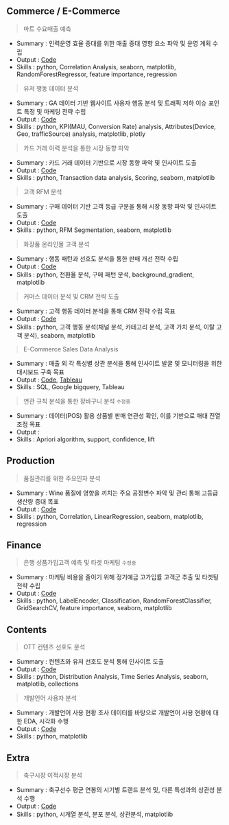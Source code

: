 ## Commerce / E-Commerce
> 마트 수요매출 예측
- Summary : 인력운영 효율 증대를 위한 매출 증대 영향 요소 파악 및 운영 계획 수립
- Output  : [Code](https://github.com/jd0421/Project/blob/main/Commerce_and_E_Commerce/%EB%A7%88%ED%8A%B8%20%EC%88%98%EC%9A%94%EB%A7%A4%EC%B6%9C%20%EC%98%88%EC%B8%A1_20250610%20-%202%EC%B0%A8.ipynb)
- Skills  : python, Correlation Analysis, seaborn, matplotlib, RandomForestRegressor, feature importance, regression

> 유저 행동 데이터 분석
- Summary : GA 데이터 기반 웹사이트 사용자 행동 분석 및 트래픽 저하 이슈 포인트 특정 및 마케팅 전략 수립
- Output  : [Code](https://github.com/jd0421/Project/blob/main/Commerce_and_E_Commerce/%EC%BD%98%ED%85%90%EC%B8%A0%20-%20%EC%9C%A0%EC%A0%80%20%ED%96%89%EB%8F%99%20%EB%8D%B0%EC%9D%B4%ED%84%B0%20%EB%B6%84%EC%84%9D%20-%20GA.ipynb)
- Skills  : python, KPI(MAU, Conversion Rate) analysis, Attributes(Device, Geo, trafficSource) analysis, matplotlib, plotly

> 카드 거래 이력 분석을 통한 시장 동향 파악
- Summary : 카드 거래 데이터 기반으로 시장 동향 파악 및 인사이트 도출
- Output  : [Code](https://github.com/jd0421/Project/blob/main/Commerce_and_E_Commerce/%EC%B9%B4%EB%93%9C%20%EA%B1%B0%EB%9E%98%20%EC%9D%B4%EB%A0%A5%20%EB%B6%84%EC%84%9D.ipynb) 
- Skills  : python, Transaction data analysis, Scoring, seaborn, matplotlib 

> 고객 RFM 분석 
- Summary : 구매 데이터 기반 고객 등급 구분을 통해 시장 동향 파악 및 인사이트 도출
- Output  : [Code](https://github.com/jd0421/Project/blob/main/Commerce_and_E_Commerce/%EC%9D%B4%EC%BB%A4%EB%A8%B8%EC%8A%A4%20%EA%B3%A0%EA%B0%9D%20RFM%20%EB%B6%84%EC%84%9D.ipynb)
- Skills  : python, RFM Segmentation, seaborn, matplotlib 

> 화장품 온라인몰 고객 분석
- Summary : 행동 패턴과 선호도 분석을 통한 판매 개선 전략 수립
- Output : [Code](https://github.com/jd0421/Project/blob/main/Commerce_and_E_Commerce/%ED%99%94%EC%9E%A5%ED%92%88%20%EC%98%A8%EB%9D%BC%EC%9D%B8%EB%AA%B0%20%EA%B3%A0%EA%B0%9D%20%EB%B6%84%EC%84%9D.ipynb)
- Skills : python, 전환율 분석, 구매 패턴 분석, background_gradient, matplotlib 

> 커머스 데이터 분석 및 CRM 전략 도출
- Summary : 고객 행동 데이터 분석을 통해 CRM 전략 수립 목표
- Output : [Code]()
- Skills : python, 고객 행동 분석(채널 분석, 카테고리 분석, 고객 가치 분석, 이탈 고객 분석), seaborn, matplotlib

> E-Commerce Sales Data Analysis
- Summary : 매출 외 각 특성별 상관 분석을 통해 인사이트 발굴 및 모니터링을 위한 대시보드 구축 목표
- Output  : [Code](https://github.com/jd0421/Datarian_side_project_code/blob/main/E-Commerce%20Sales%20Dataset_250127.sql), [Tableau](https://public.tableau.com/app/profile/alex.noh6655/viz/Profitablilityanalysisforoptimization/1)
- Skills  : SQL, Google bigquery, Tableau

> 연관 규칙 분석을 통한 장바구니 분석 `수정중`
- Summary : 데이터(POS) 활용 상품별 판매 연관성 확인, 이를 기반으로 매대 진열 조정 목표
- Output  : 
- Skills  : Apriori algorithm, support, confidence, lift

## Production 
> 품질관리를 위한 주요인자 분석
- Summary : Wine 품질에 영향을 끼치는 주요 공정변수 파악 및 관리 통해 고등급 생산량 증대 목표
- Output  : [Code](https://github.com/jd0421/Project/blob/main/Product/%ED%92%88%EC%A7%88%EA%B4%80%EB%A6%AC%EB%A5%BC%20%EC%9C%84%ED%95%9C%20%EC%A3%BC%EC%9A%94%EC%9D%B8%EC%9E%90%20%EB%B6%84%EC%84%9D.ipynb)
- Skills  : python, Correlation, LinearRegression, seaborn, matplotlib, regression

## Finance
> 은행 상품가입고객 예측 및 타겟 마케팅 `수정중`
- Summary : 마케팅 비용을 줄이기 위해 정기예금 고가입률 고객군 추출 및 타겟팅 전략 수립
- Output  : [Code](https://github.com/jd0421/Project/blob/main/Finance/%EC%9D%80%ED%96%89%20%EC%83%81%ED%92%88%EA%B0%80%EC%9E%85%EA%B3%A0%EA%B0%9D%20%EC%98%88%EC%B8%A1%20%EB%B0%8F%20%ED%83%80%EA%B2%9F%20%EB%A7%88%EC%BC%80%ED%8C%85.ipynb) 
- Skills  : python, LabelEncoder, Classification, RandomForestClassifier, GridSearchCV, feature importance, seaborn, matplotlib

## Contents
> OTT 컨텐츠 선호도 분석
- Summary : 컨텐츠와 유저 선호도 분석 통해 인사이트 도출
- Output  : [Code](https://github.com/jd0421/Project/blob/main/Content/OTT%20%EC%BB%A8%ED%85%90%EC%B8%A0%20%EC%84%A0%ED%98%B8%EB%8F%84%20%EB%B6%84%EC%84%9D.ipynb)
- Skills  : python, Distribution Analysis, Time Series Analysis, seaborn, matplotlib, collections

> 개발언어 사용자 분석
- Summary : 개발언어 사용 현황 조사 데이터를 바탕으로 개발언어 사용 현황에 대한 EDA, 시각화 수행
- Output  : [Code](https://github.com/jd0421/Project/blob/main/Content/%EA%B0%9C%EB%B0%9C%EC%96%B8%EC%96%B4%20%EC%82%AC%EC%9A%A9%EC%9E%90%20%EB%B6%84%EC%84%9D.ipynb)
- Skills  : python, matplotlib

## Extra
> 축구시장 이적시장 분석
- Summary : 축구선수 평균 연봉의 시기별 트렌드 분석 및, 다른 특성과의 상관성 분석 수행
- Output  : [Code](https://github.com/jd0421/Project/blob/main/Extra/%EC%B6%95%EA%B5%AC%EC%84%A0%EC%88%98%20%EC%9D%B4%EC%A0%81%EC%8B%9C%EC%9E%A5%20%EB%8D%B0%EC%9D%B4%ED%84%B0%20%EB%B6%84%EC%84%9D.ipynb)
- Skills  : python, 시계열 분석, 분포 분석, 상관분석, matplotlib




<!-- 

> 아파트 실거래가 분석
- Summary : 
- Output : 
- Skills : 

> 호텔 리뷰 심화 분석
- Summary : 
- Output : 
- Skills : 

> 서울시 범죄현황 데이터 분석
- Summary : 
- Output : 
- Skills : 

> 보험사 고객 데이터 분석
- Summary : 
- Output : 
- Skills : 

> 서울 주유소 유가 분석
- Summary : 
- Output : 
- Skills : 

> 부정 거래 데이터 분석
- Summary : 
- Output : 
- Skills : 

> 따릉이 데이터 분석
- Summary : 
- Output : 
- Skills : 

 -->
